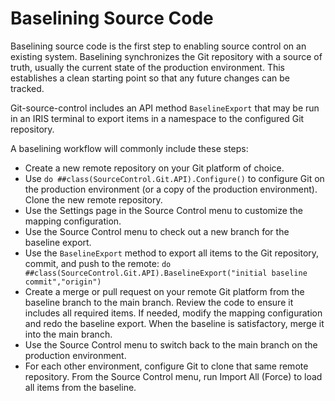 # Baselining Source Code
Baselining source code is the first step to enabling source control on an existing system. Baselining synchronizes the Git repository with a source of truth, usually the current state of the production environment. This establishes a clean starting point so that any future changes can be tracked.

Git-source-control includes an API method `BaselineExport` that may be run in an IRIS terminal to export items in a namespace to the configured Git repository. 

A baselining workflow will commonly include these steps:
- Create a new remote repository on your Git platform of choice.
- Use `do ##class(SourceControl.Git.API).Configure()` to configure Git on the production environment (or a copy of the production environment). Clone the new remote repository.
- Use the Settings page in the Source Control menu to customize the mapping configuration.
- Use the Source Control menu to check out a new branch for the baseline export.
- Use the `BaselineExport` method to export all items to the Git repository, commit, and push to the remote: `do ##class(SourceControl.Git.API).BaselineExport("initial baseline commit","origin")`
- Create a merge or pull request on your remote Git platform from the baseline branch to the main branch. Review the code to ensure it includes all required items. If needed, modify the mapping configuration and redo the baseline export. When the baseline is satisfactory, merge it into the main branch.
- Use the Source Control menu to switch back to the main branch on the production environment.
- For each other environment, configure Git to clone that same remote repository. From the Source Control menu, run Import All (Force) to load all items from the baseline.